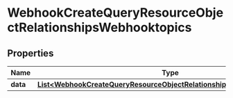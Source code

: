 # WebhookCreateQueryResourceObjectRelationshipsWebhooktopics

## Properties
Name | Type | Description | Notes
------------ | ------------- | ------------- | -------------
**data** | [**List&lt;WebhookCreateQueryResourceObjectRelationshipsWebhooktopicsData&gt;**](WebhookCreateQueryResourceObjectRelationshipsWebhooktopicsData.md) |  |  [optional]
